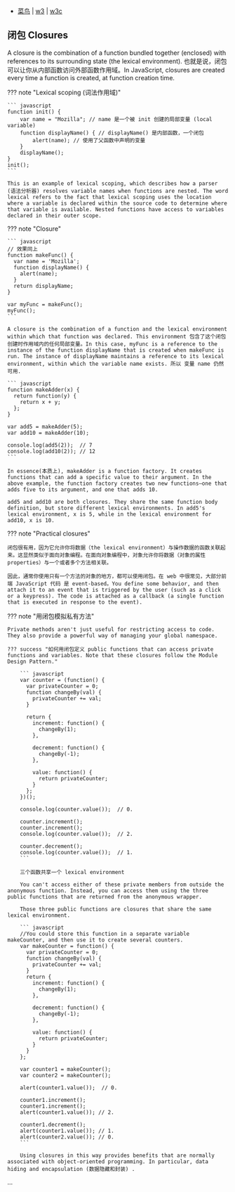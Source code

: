 
* [菜鸟](https://www.runoob.com/js/js-function-closures.html) | [w3](https://www.w3schools.com/js/js_function_closures.asp) | [w3c](https://www.w3school.com.cn/js/js_function_closures.asp)


## 闭包 Closures

A closure is the combination of a function bundled together (enclosed) with references to its surrounding state (the lexical environment). 也就是说，闭包可以让你从内部函数访问外部函数作用域。In JavaScript, closures are created every time a function is created, at function creation time.

??? note "Lexical scoping (词法作用域)"

    ``` javascript
    function init() {
        var name = "Mozilla"; // name 是一个被 init 创建的局部变量 (local variable)
        function displayName() { // displayName() 是内部函数，一个闭包
            alert(name); // 使用了父函数中声明的变量
        }
        displayName();
    }
    init();
    ```

    This is an example of lexical scoping, which describes how a parser (语法分析器) resolves variable names when functions are nested. The word lexical refers to the fact that lexical scoping uses the location where a variable is declared within the source code to determine where that variable is available. Nested functions have access to variables declared in their outer scope.


??? note "Closure"

    ``` javascript
    // 效果同上
    function makeFunc() {
      var name = 'Mozilla';
      function displayName() {
        alert(name);
      }
      return displayName;
    }

    var myFunc = makeFunc();
    myFunc();
    ```

    A closure is the combination of a function and the lexical environment within which that function was declared. This environment 包含了这个闭包创建时作用域内的任何局部变量。In this case, myFunc is a reference to the instance of the function displayName that is created when makeFunc is run. The instance of displayName maintains a reference to its lexical environment, within which the variable name exists. 所以 变量 name 仍然可用.

    ``` javascript
    function makeAdder(x) {
      return function(y) {
        return x + y;
      };
    }

    var add5 = makeAdder(5);
    var add10 = makeAdder(10);

    console.log(add5(2));  // 7
    console.log(add10(2)); // 12
    ```

    In essence(本质上), makeAdder is a function factory. It creates functions that can add a specific value to their argument. In the above example, the function factory creates two new functions—one that adds five to its argument, and one that adds 10.

    add5 and add10 are both closures. They share the same function body definition, but store different lexical environments. In add5's lexical environment, x is 5, while in the lexical environment for add10, x is 10.


??? note "Practical closures"

    闭包很有用，因为它允许你将数据（the lexical environment）与操作数据的函数关联起来。这显然类似于面向对象编程。在面向对象编程中，对象允许你将数据（对象的属性 properties）与一个或者多个方法相关联。

    因此，通常你使用只有一个方法的对象的地方，都可以使用闭包。在 web 中很常见，大部分前端 JavaScript 代码 是 event-based。You define some behavior, and then attach it to an event that is triggered by the user (such as a click or a keypress). The code is attached as a callback (a single function that is executed in response to the event).

??? note "用闭包模拟私有方法"

    Private methods aren't just useful for restricting access to code. They also provide a powerful way of managing your global namespace.

    ??? success "如何用闭包定义 public functions that can access private functions and variables. Note that these closures follow the Module Design Pattern."

        ``` javascript
        var counter = (function() {
          var privateCounter = 0;
          function changeBy(val) {
            privateCounter += val;
          }

          return {
            increment: function() {
              changeBy(1);
            },

            decrement: function() {
              changeBy(-1);
            },

            value: function() {
              return privateCounter;
            }
          };
        })();

        console.log(counter.value());  // 0.

        counter.increment();
        counter.increment();
        console.log(counter.value());  // 2.

        counter.decrement();
        console.log(counter.value());  // 1.
        ```

        三个函数共享一个 lexical environment

        You can't access either of these private members from outside the anonymous function. Instead, you can access them using the three public functions that are returned from the anonymous wrapper.

        Those three public functions are closures that share the same lexical environment.

        ``` javascript
        //You could store this function in a separate variable makeCounter, and then use it to create several counters.
        var makeCounter = function() {
          var privateCounter = 0;
          function changeBy(val) {
            privateCounter += val;
          }
          return {
            increment: function() {
              changeBy(1);
            },

            decrement: function() {
              changeBy(-1);
            },

            value: function() {
              return privateCounter;
            }
          }
        };

        var counter1 = makeCounter();
        var counter2 = makeCounter();

        alert(counter1.value());  // 0.

        counter1.increment();
        counter1.increment();
        alert(counter1.value()); // 2.

        counter1.decrement();
        alert(counter1.value()); // 1.
        alert(counter2.value()); // 0.
        ```

        Using closures in this way provides benefits that are normally associated with object-oriented programming. In particular, data hiding and encapsulation (数据隐藏和封装) .


...


